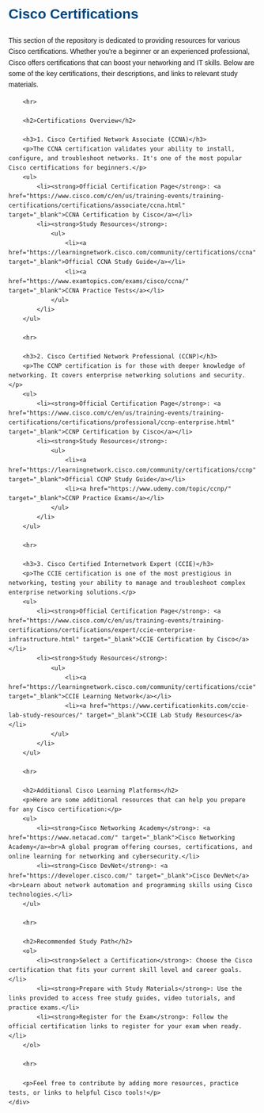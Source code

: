 <!DOCTYPE html>
<html lang="en">
<head>
    <meta charset="UTF-8">
    <meta name="viewport" content="width=device-width, initial-scale=1.0">
    <title>Cisco Certifications</title>
    <style>
        body {
            font-family: Arial, sans-serif;
            line-height: 1.6;
            margin: 20px;
        }
        h1, h2, h3 {
            color: #00457c;
        }
        a {
            color: #0078D7;
            text-decoration: none;
        }
        a:hover {
            text-decoration: underline;
        }
        .container {
            max-width: 800px;
            margin: auto;
        }
        hr {
            border: 1px solid #00457c;
        }
    </style>
</head>
<body>
    <div class="container">
        <h1>Cisco Certifications</h1>
        <p>This section of the repository is dedicated to providing resources for various Cisco certifications. Whether you're a beginner or an experienced professional, Cisco offers certifications that can boost your networking and IT skills. Below are some of the key certifications, their descriptions, and links to relevant study materials.</p>

        <hr>

        <h2>Certifications Overview</h2>

        <h3>1. Cisco Certified Network Associate (CCNA)</h3>
        <p>The CCNA certification validates your ability to install, configure, and troubleshoot networks. It's one of the most popular Cisco certifications for beginners.</p>
        <ul>
            <li><strong>Official Certification Page</strong>: <a href="https://www.cisco.com/c/en/us/training-events/training-certifications/certifications/associate/ccna.html" target="_blank">CCNA Certification by Cisco</a></li>
            <li><strong>Study Resources</strong>:
                <ul>
                    <li><a href="https://learningnetwork.cisco.com/community/certifications/ccna" target="_blank">Official CCNA Study Guide</a></li>
                    <li><a href="https://www.examtopics.com/exams/cisco/ccna/" target="_blank">CCNA Practice Tests</a></li>
                </ul>
            </li>
        </ul>

        <hr>

        <h3>2. Cisco Certified Network Professional (CCNP)</h3>
        <p>The CCNP certification is for those with deeper knowledge of networking. It covers enterprise networking solutions and security.</p>
        <ul>
            <li><strong>Official Certification Page</strong>: <a href="https://www.cisco.com/c/en/us/training-events/training-certifications/certifications/professional/ccnp-enterprise.html" target="_blank">CCNP Certification by Cisco</a></li>
            <li><strong>Study Resources</strong>:
                <ul>
                    <li><a href="https://learningnetwork.cisco.com/community/certifications/ccnp" target="_blank">Official CCNP Study Guide</a></li>
                    <li><a href="https://www.udemy.com/topic/ccnp/" target="_blank">CCNP Practice Exams</a></li>
                </ul>
            </li>
        </ul>

        <hr>

        <h3>3. Cisco Certified Internetwork Expert (CCIE)</h3>
        <p>The CCIE certification is one of the most prestigious in networking, testing your ability to manage and troubleshoot complex enterprise networking solutions.</p>
        <ul>
            <li><strong>Official Certification Page</strong>: <a href="https://www.cisco.com/c/en/us/training-events/training-certifications/certifications/expert/ccie-enterprise-infrastructure.html" target="_blank">CCIE Certification by Cisco</a></li>
            <li><strong>Study Resources</strong>:
                <ul>
                    <li><a href="https://learningnetwork.cisco.com/community/certifications/ccie" target="_blank">CCIE Learning Network</a></li>
                    <li><a href="https://www.certificationkits.com/ccie-lab-study-resources/" target="_blank">CCIE Lab Study Resources</a></li>
                </ul>
            </li>
        </ul>

        <hr>

        <h2>Additional Cisco Learning Platforms</h2>
        <p>Here are some additional resources that can help you prepare for any Cisco certification:</p>
        <ul>
            <li><strong>Cisco Networking Academy</strong>: <a href="https://www.netacad.com/" target="_blank">Cisco Networking Academy</a><br>A global program offering courses, certifications, and online learning for networking and cybersecurity.</li>
            <li><strong>Cisco DevNet</strong>: <a href="https://developer.cisco.com/" target="_blank">Cisco DevNet</a><br>Learn about network automation and programming skills using Cisco technologies.</li>
        </ul>

        <hr>

        <h2>Recommended Study Path</h2>
        <ol>
            <li><strong>Select a Certification</strong>: Choose the Cisco certification that fits your current skill level and career goals.</li>
            <li><strong>Prepare with Study Materials</strong>: Use the links provided to access free study guides, video tutorials, and practice exams.</li>
            <li><strong>Register for the Exam</strong>: Follow the official certification links to register for your exam when ready.</li>
        </ol>

        <hr>

        <p>Feel free to contribute by adding more resources, practice tests, or links to helpful Cisco tools!</p>
    </div>
</body>
</html>
